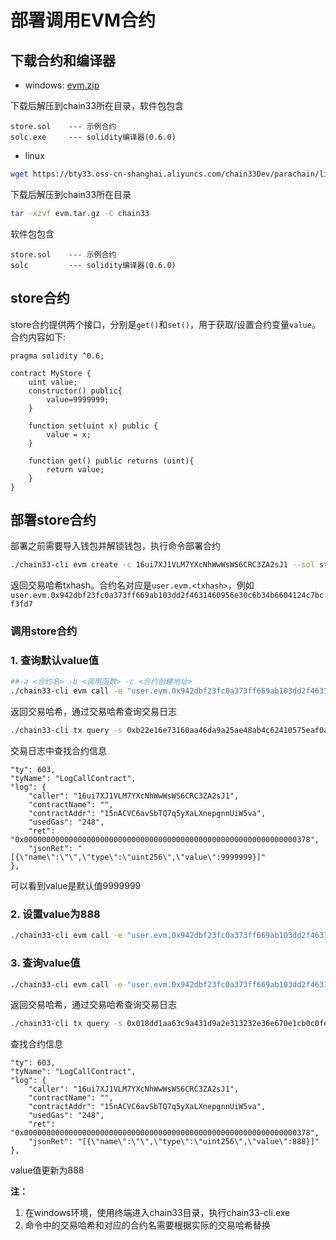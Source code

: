 # 部署调用EVM合约

## 下载合约和编译器
- windows: [evm.zip](https://bty33.oss-cn-shanghai.aliyuncs.com/chain33Dev/parachain/windows/evm.zip)

下载后解压到chain33所在目录，软件包包含
```text
store.sol    --- 示例合约
solc.exe     --- solidity编译器(0.6.0)
```

- linux

```bash
wget https://bty33.oss-cn-shanghai.aliyuncs.com/chain33Dev/parachain/linux/evm.tar.gz
```

下载后解压到chain33所在目录
```bash
tar -xzvf evm.tar.gz -C chain33
```

软件包包含
```text
store.sol    --- 示例合约
solc         --- solidity编译器(0.6.0)
```

## store合约

store合约提供两个接口，分别是`get()`和`set()`，用于获取/设置合约变量`value`。合约内容如下:

```solidity
pragma solidity ^0.6;

contract MyStore {
    uint value;
    constructor() public{
        value=9999999;
    }

    function set(uint x) public {
        value = x;
    }

    function get() public returns (uint){
        return value;
    }
}
```

## 部署store合约

部署之前需要导入钱包并解锁钱包，执行命令部署合约

```bash
./chain33-cli evm create -c 16ui7XJ1VLM7YXcNhWwWsWS6CRC3ZA2sJ1 --sol store.sol
```
返回交易哈希txhash。合约名对应是`user.evm.<txhash>`，例如`user.evm.0x942dbf23fc0a373ff669ab103dd2f4631460956e30c6b34b6604124c7bcf3fd7`

### 调用store合约

### 1. 查询默认value值
```bash
##-a <合约名> -b <调用函数> -c <合约创建地址>
./chain33-cli evm call -e "user.evm.0x942dbf23fc0a373ff669ab103dd2f4631460956e30c6b34b6604124c7bcf3fd7" -b "get()" -c "16ui7XJ1VLM7YXcNhWwWsWS6CRC3ZA2sJ1"
```
返回交易哈希，通过交易哈希查询交易日志
```bash
./chain33-cli tx query -s 0xb22e16e73160aa46da9a25ae48ab4c62410575eaf0a14fed8c35bb5f59efb90d"
```

交易日志中查找合约信息
```text
"ty": 603,
"tyName": "LogCallContract",
"log": {
    "caller": "16ui7XJ1VLM7YXcNhWwWsWS6CRC3ZA2sJ1",
    "contractName": "",
    "contractAddr": "15nACVC6avSbTQ7q5yXaLXnepgnnUiW5va",
    "usedGas": "248",
    "ret": "0x0000000000000000000000000000000000000000000000000000000000000378",
    "jsonRet": "[{\"name\":\"\",\"type\":\"uint256\",\"value\":9999999}]"
},
```
可以看到value是默认值9999999


### 2. 设置value为888
```bash
./chain33-cli evm call -e "user.evm.0x942dbf23fc0a373ff669ab103dd2f4631460956e30c6b34b6604124c7bcf3fd7" -b "set(888)" -c "16ui7XJ1VLM7YXcNhWwWsWS6CRC3ZA2sJ1"
```

### 3. 查询value值

```bash
./chain33-cli evm call -e "user.evm.0x942dbf23fc0a373ff669ab103dd2f4631460956e30c6b34b6604124c7bcf3fd7" -b "get()" -c "16ui7XJ1VLM7YXcNhWwWsWS6CRC3ZA2sJ1"
```

返回交易哈希，通过交易哈希查询交易日志
```bash
./chain33-cli tx query -s 0x018dd1aa63c9a431d9a2e313232e36e670e1cb0c0fe6956632d7ba52ebba19bd"
```

查找合约信息
```text
"ty": 603,
"tyName": "LogCallContract",
"log": {
    "caller": "16ui7XJ1VLM7YXcNhWwWsWS6CRC3ZA2sJ1",
    "contractName": "",
    "contractAddr": "15nACVC6avSbTQ7q5yXaLXnepgnnUiW5va",
    "usedGas": "248",
    "ret": "0x0000000000000000000000000000000000000000000000000000000000000378",
    "jsonRet": "[{\"name\":\"\",\"type\":\"uint256\",\"value\":888}]"
},
```
value值更新为888

**注：**
1. 在windows环境，使用终端进入chain33目录，执行chain33-cli.exe
2. 命令中的交易哈希和对应的合约名需要根据实际的交易哈希替换